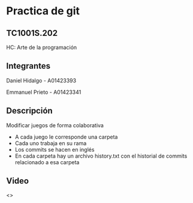 # Practica de git

## TC1001S.202
HC: Arte de la programación

## Integrantes 
Daniel Hidalgo - A01423393

Emmanuel Prieto - A01423341

## Descripción 
Modificar juegos de forma colaborativa
- A cada juego le corresponde una carpeta
- Cada uno trabaja en su rama
- Los commits se hacen en inglés 
- En cada carpeta hay un archivo history.txt con el historial de commits relacionado a esa carpeta
## Video
<>
